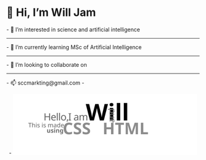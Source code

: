 <h1> 👋 Hi, I’m Will Jam </h1>
- 👀 I’m interested in science and artificial intelligence
<hr>
- 🌱 I’m currently learning MSc of Artificial Intelligence
<hr>
- 💞️ I’m looking to collaborate on 
<hr>
- 📫 sccmarkting@gmail.com
- <p align="center">
- <img src="./intro.svg" alt="" />
</p>
<!---
wlaa41/wlaa41 is a ✨ special ✨ repository because its `README.md` (this file) appears on your GitHub profile.
You can click the Preview link to take a look at your changes.
--->
